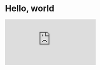 # Hello, world

![Plan](https://savepice.ru/full/2020/11/19/4e666c33e32c92ba00233d7b88d7d661-full.png.html)